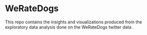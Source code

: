 # WeRateDogs
This repo contains the insights and visualizations produced from the exploratory data analysis done on the WeRateDogs twitter data .
